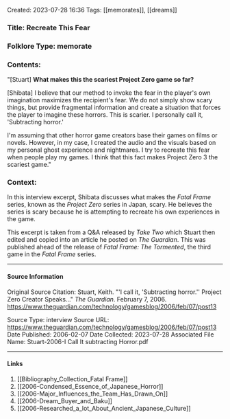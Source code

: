Created: 2023-07-28 16:36
Tags:  [[memorates]], [[dreams]]

### Title:  Recreate This Fear
### Folklore Type:  memorate

### Contents:
"\[Stuart] **What makes this the scariest Project Zero game so far?** 

\[Shibata] I believe that our method to invoke the fear in the player's own imagination maximizes the recipient's fear. We do not simply show scary things, but provide fragmental information and create a situation that forces the player to imagine these horrors. This is scarier. I personally call it, 'Subtracting horror.'

I'm assuming that other horror game creators base their games on films or novels. However, in my case, I created the audio and the visuals based on my personal ghost experience and nightmares. I try to recreate this fear when people play my games. I think that this fact makes Project Zero 3 the scariest game."

### Context:
In this interview excerpt, Shibata discusses what makes the _Fatal Frame_ series, known as the _Project Zero_ series in Japan, scary.  He believes the series is scary because he is attempting to recreate his own experiences in the game.

This excerpt is taken from a Q&A released by _Take Two_ which Stuart then edited and copied into an article he posted on _The Guardian_.  This was published ahead of the release of _Fatal Frame: The Tormented_, the third game in the _Fatal Frame_ series.


----
#### Source Information
Original Source Citation:
	Stuart, Keith. "'I call it, 'Subtracting horror.'' Project Zero Creator Speaks..." _The Guardian_. February 7, 2006.  https://www.theguardian.com/technology/gamesblog/2006/feb/07/post13

Source Type:  interview
Source URL:  https://www.theguardian.com/technology/gamesblog/2006/feb/07/post13
Date Published:  2006-02-07
Date Collected:  2023-07-28
Associated File Name:  Stuart-2006-I Call It subtracting Horror.pdf

---
#### Links
1. [[Bibliography_Collection_Fatal Frame]]
2. [[2006-Condensed_Essence_of_Japanese_Horror]]
3. [[2006-Major_Influences_the_Team_Has_Drawn_On]]
4. [[2006-Dream_Buyer_and_Baku]]
5. [[2006-Researched_a_lot_About_Ancient_Japanese_Culture]]

